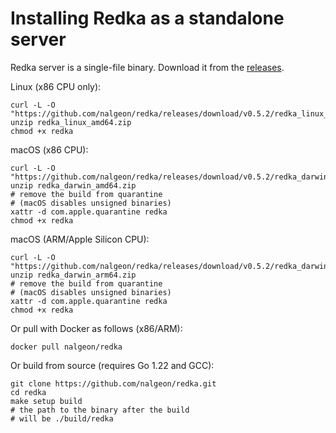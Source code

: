 # Installing Redka as a standalone server

Redka server is a single-file binary. Download it from the [releases](https://github.com/nalgeon/redka/releases).

Linux (x86 CPU only):

```shell
curl -L -O "https://github.com/nalgeon/redka/releases/download/v0.5.2/redka_linux_amd64.zip"
unzip redka_linux_amd64.zip
chmod +x redka
```

macOS (x86 CPU):

```shell
curl -L -O "https://github.com/nalgeon/redka/releases/download/v0.5.2/redka_darwin_amd64.zip"
unzip redka_darwin_amd64.zip
# remove the build from quarantine
# (macOS disables unsigned binaries)
xattr -d com.apple.quarantine redka
chmod +x redka
```

macOS (ARM/Apple Silicon CPU):

```shell
curl -L -O "https://github.com/nalgeon/redka/releases/download/v0.5.2/redka_darwin_arm64.zip"
unzip redka_darwin_arm64.zip
# remove the build from quarantine
# (macOS disables unsigned binaries)
xattr -d com.apple.quarantine redka
chmod +x redka
```

Or pull with Docker as follows (x86/ARM):

```shell
docker pull nalgeon/redka
```

Or build from source (requires Go 1.22 and GCC):

```shell
git clone https://github.com/nalgeon/redka.git
cd redka
make setup build
# the path to the binary after the build
# will be ./build/redka
```
